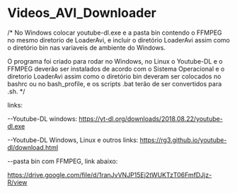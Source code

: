 # Videos_AVI_Downloader

/*
No Windows colocar youtube-dl.exe e a pasta bin contendo o FFMPEG no mesmo diretorio de LoaderAvi, e incluir o diretório LoaderAvi assim como o diretório bin nas variaveis de ambiente do Windows.

O programa foi criado para rodar no Windows, no Linux o Youtube-DL e o FFMPEG deverão ser instalados de acordo com o Sistema Operacional e o diretorio LoaderAvi assim como o diretório bin deveram ser colocados no bashrc ou no bash_profile, e os scripts .bat terão de ser convertidos para .sh.
*/

links:

--Youtube-DL windows:
https://yt-dl.org/downloads/2018.08.22/youtube-dl.exe

--Youtube-DL Windows, Linux e outros links:
https://rg3.github.io/youtube-dl/download.html

--pasta bin com FFMPEG, link abaixo:

https://drive.google.com/file/d/1ranJvVNJP15Ej2tWUKTzT06FmfDJjz-R/view

